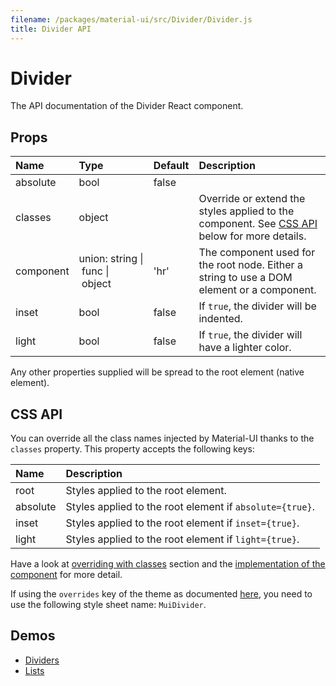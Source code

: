```yaml
---
filename: /packages/material-ui/src/Divider/Divider.js
title: Divider API
---
```


<!--- This documentation is automatically generated, do not try to edit it. -->

# Divider

<p class="description">The API documentation of the Divider React component.</p>



## Props

| Name | Type | Default | Description |
|:-----|:-----|:--------|:------------|
| <span class="prop-name">absolute</span> | <span class="prop-type">bool | <span class="prop-default">false</span> |  |
| <span class="prop-name">classes</span> | <span class="prop-type">object |   | Override or extend the styles applied to the component. See [CSS API](#css-api) below for more details. |
| <span class="prop-name">component</span> | <span class="prop-type">union:&nbsp;string&nbsp;&#124;<br>&nbsp;func&nbsp;&#124;<br>&nbsp;object<br> | <span class="prop-default">'hr'</span> | The component used for the root node. Either a string to use a DOM element or a component. |
| <span class="prop-name">inset</span> | <span class="prop-type">bool | <span class="prop-default">false</span> | If `true`, the divider will be indented. |
| <span class="prop-name">light</span> | <span class="prop-type">bool | <span class="prop-default">false</span> | If `true`, the divider will have a lighter color. |

Any other properties supplied will be spread to the root element (native element).

## CSS API

You can override all the class names injected by Material-UI thanks to the `classes` property.
This property accepts the following keys:


| Name | Description |
|:-----|:------------|
| <span class="prop-name">root</span> | Styles applied to the root element.
| <span class="prop-name">absolute</span> | Styles applied to the root element if `absolute={true}`.
| <span class="prop-name">inset</span> | Styles applied to the root element if `inset={true}`.
| <span class="prop-name">light</span> | Styles applied to the root element if `light={true}`.

Have a look at [overriding with classes](/customization/overrides#overriding-with-classes) section
and the [implementation of the component](https://github.com/mui-org/material-ui/tree/master/packages/material-ui/src/Divider/Divider.js)
for more detail.

If using the `overrides` key of the theme as documented
[here](/customization/themes#customizing-all-instances-of-a-component-type),
you need to use the following style sheet name: `MuiDivider`.

## Demos

- [Dividers](/demos/dividers)
- [Lists](/demos/lists)

